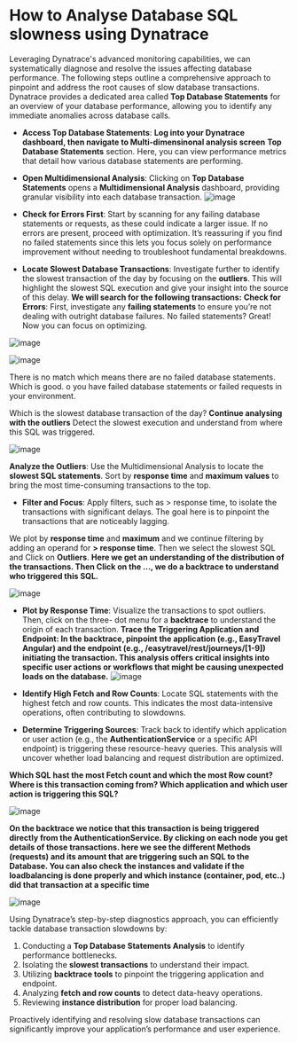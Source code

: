 # How to Analyse Database SQL slowness using Dynatrace

Leveraging Dynatrace's advanced monitoring capabilities, we can systematically diagnose and resolve the issues affecting database performance. The following steps outline a comprehensive approach to pinpoint and address the root causes of slow database transactions.
Dynatrace provides a dedicated area called **Top Database Statements** for an overview of your database performance, allowing you to identify any immediate anomalies across database calls.

- **Access Top Database Statements**:
**Log into your Dynatrace dashboard, then navigate to Multi-dimensinonal analysis screen**
**Top Database Statements** section. Here, you can view performance metrics that detail how various database statements are performing.
- **Open Multidimensional Analysis**: Clicking on **Top Database Statements** opens a **Multidimensional Analysis** dashboard, providing granular visibility into each database transaction.
![image](https://github.com/user-attachments/assets/cd2718b1-acfb-4bd8-88e6-f144d463dd02)

- **Check for Errors First**: Start by scanning for any failing database statements or requests, as these could indicate a larger issue. If no errors are present, proceed with optimization. It’s reassuring if you find no failed statements since this lets you focus solely on performance improvement without needing to troubleshoot fundamental breakdowns.
- **Locate Slowest Database Transactions**: Investigate further to identify the slowest transaction of the day by focusing on the **outliers**. This will highlight the slowest SQL execution and give your insight into the source of this delay.
**We will search for the following transactions:**
**Check for Errors**: First, investigate any **failing statements** to ensure you’re not dealing with outright database failures. No failed statements? Great! Now you can focus on optimizing.

![image](https://github.com/user-attachments/assets/b91952b7-e875-418e-bd95-3f028a9649c3)

![image](https://github.com/user-attachments/assets/f226be14-cf64-4529-b02b-f13138d7e4b3)

There is no match which means there are no failed database statements. Which is good. o you have failed database statements or failed requests in your environment.

Which is the slowest database transaction of the day? **Continue analysing with the outliers** Detect the slowest execution and understand from where this SQL was triggered.

![image](https://github.com/user-attachments/assets/fc2c3136-3029-4138-8089-daba84d94378)

 **Analyze the Outliers**: Use the Multidimensional Analysis to locate the **slowest SQL statements**. Sort by **response time** and **maximum values** to bring the most time-consuming transactions to the top.
- **Filter and Focus**: Apply filters, such as > response time, to isolate the transactions with significant delays. The goal here is to pinpoint the transactions that are noticeably lagging.

We plot by **response time** and **maximum** and we continue filtering by adding an operand for **\> response time**. Then we select the slowest SQL and Click on **Outliers**.
**Here we get an understanding of the distribution of the transactions. Then Click on the ..., we do a **backtrace** to understand who triggered this SQL.**

![image](https://github.com/user-attachments/assets/104c6522-01b6-425f-8f1f-939001cf1e85)

- **Plot by Response Time**: Visualize the transactions to spot outliers. Then, click on the three- dot menu for a **backtrace** to understand the origin of each transaction.
**Trace the Triggering Application and Endpoint: In the backtrace, pinpoint the application (e.g., EasyTravel Angular) and the endpoint (e.g., /easytravel/rest/journeys/\[1-9\]) initiating the transaction. This analysis offers critical insights into specific user actions or workflows that might be causing unexpected loads on the database.**
![image](https://github.com/user-attachments/assets/9c5234c0-95ad-441e-92a0-d50cbe81922f)

- **Identify High Fetch and Row Counts**: Locate SQL statements with the highest fetch and row counts. This indicates the most data-intensive operations, often contributing to slowdowns.
- **Determine Triggering Sources**: Track back to identify which application or user action (e.g., the **AuthenticationService** or a specific API endpoint) is triggering these resource-heavy queries. This analysis will uncover whether load balancing and request distribution are optimized.

**Which SQL hast the most Fetch count and which the most Row count? Where is this transaction coming from? Which application and which user action is triggering this SQL?**

![image](https://github.com/user-attachments/assets/a74ca784-0384-4ec7-93bb-e7f6623702e7)

**On the backtrace we notice that this transaction is being triggered directly from the AuthenticationService. By clicking on each node you get details of those transactions. here we see the different Methods (requests) and its amount that are triggering such an SQL to the Database. You can also check the instances and validate if the loadbalancing is done properly and which instance (container, pod, etc..) did that transaction at a specific time**

![image](https://github.com/user-attachments/assets/a27ce991-3105-4a49-96cf-611c5a454f96)

Using Dynatrace’s step-by-step diagnostics approach, you can efficiently tackle database transaction slowdowns by:

1. Conducting a **Top Database Statements Analysis** to identify performance bottlenecks.
2. Isolating the **slowest transactions** to understand their impact.
3. Utilizing **backtrace tools** to pinpoint the triggering application and endpoint.
4. Analyzing **fetch and row counts** to detect data-heavy operations.
5. Reviewing **instance distribution** for proper load balancing.

Proactively identifying and resolving slow database transactions can significantly improve your application’s performance and user experience.



